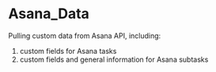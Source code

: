 # Asana_Data
Pulling custom data from Asana API, including:
1) custom fields for Asana tasks
2) custom fields and general information for Asana subtasks
